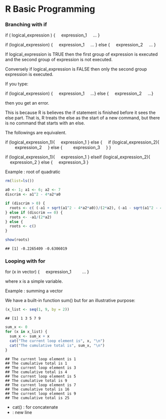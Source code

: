R Basic Programming
================

### Branching with if

if ( logical\_expression ) {
    expression\_1
    ...
}

if (logical\_expression) {
    expression\_1
    ...
} else {
    expression\_2
    ...
}

If logical\_expression is TRUE then the first group of expression is executed and the second group of expression is not executed.

Conversely if logical\_expression is FALSE then only the second group expression is executed.

If you type:

if (logical\_expression) {
    expression\_1
    ...}
else {
    expression\_2
    ...}

then you get an error.

This is because R is believes the if statement is finished before it sees the else part.
That is, R treats the else as the start of a new command, but there is no command that starts with an else.

The followings are equivalent.

if (logical\_expression\_1){
    expression\_1
} else {
    if (logical\_expression\_2){
        expression\_2
    } else {
        expression\_3
    }
}

if (logical\_expression\_1){
    expression\_1
} elseif (logical\_expression\_2){
    expression\_2
} else {
    expression\_3
}

Example : root of quadratic

``` r
rm(list=ls())

a0 <- 1; a1 <- 6; a2 <- 7
discrim <- a1^2 - 4*a2*a0

if (discrim > 0) {
  roots <- c( (-a1 + sqrt(a1^2 - 4*a2*a0))/(2*a2), (-a1 - sqrt(a1^2 - 4*a2*a0))/(2*a2) )
} else if (discrim == 0) {
  roots <- -a1/(2*a2)
} else {
  roots <- c() 
}

show(roots)
```

    ## [1] -0.2265409 -0.6306019

### Looping with for

for (x in vector) {
    expression\_1
        ...
}

where x is a simple variable.

Example : summing a vector

We have a built-in function sum() but for an illustrative purpose:

``` r
(x_list <- seq(1, 9, by = 2))
```

    ## [1] 1 3 5 7 9

``` r
sum_x <- 0
for (x in x_list) {
  sum_x <- sum_x + x
  cat("The current loop element is", x, "\n")
  cat("The cumulative total is", sum_x, "\n")
}
```

    ## The current loop element is 1 
    ## The cumulative total is 1 
    ## The current loop element is 3 
    ## The cumulative total is 4 
    ## The current loop element is 5 
    ## The cumulative total is 9 
    ## The current loop element is 7 
    ## The cumulative total is 16 
    ## The current loop element is 9 
    ## The cumulative total is 25

-   cat() : for concatenate
-   : new line

